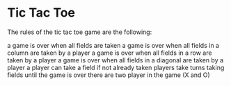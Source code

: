 # Tic Tac Toe
The rules of the tic tac toe game are the following:

a game is over when all fields are taken
a game is over when all fields in a column are taken by a player
a game is over when all fields in a row are taken by a player
a game is over when all fields in a diagonal are taken by a player
a player can take a field if not already taken
players take turns taking fields until the game is over
there are two player in the game (X and O)

